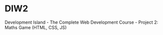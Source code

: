 # DIW2
Development Island - The Complete Web Development Course - Project 2: Maths Game (HTML, CSS, JS)
